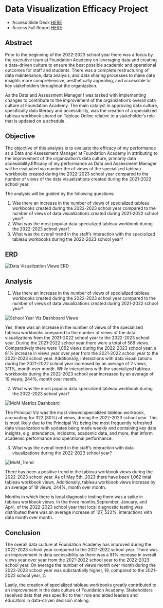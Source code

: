 # Data Visualization Efficacy Project
- Access Slide Deck [HERE](https://docs.google.com/presentation/d/19SzZgRGR765AFmKSRWF3aaS7tEDnViL9UXXHOpZhZE4/edit?usp=sharing)
- Access Full Report [HERE](https://docs.google.com/document/d/1zTcC6dTAGMdO63D_Q3wfGi5KFZDdEQuSMK74dwCwSnY/edit?usp=sharing)

## Abstract 

Prior to the beginning of the 2022-2023 school year there was a focus by the executive team  at Foundation Academy on leveraging data and creating a data-driven culture to ensure the best possible academic and operational outcomes for staff and students. There was a complete restructuring of data maintenance, data analysis, and data sharing processes to make data insights more comprehensive, aesthetically appealing, and accessible to key stakeholders throughout the organization.

As the Data and Assessment Manager I was tasked with implementing changes to contribute to the improvement of the organization’s overall data culture at Foundation Academy. The main catalyst in approving data culture, specifically data literacy and accessibility, was the creation of a specialized tableau workbook shared on Tableau Online relative to a stakeholder’s role that is updated on a schedule.

## Objective

The objective of this analysis is to evaluate the efficacy of my performance as a Data and Assessment Manager at Foundation Academy in attributing to the improvement of the organization’s data culture, primarily data accessibility.Efficacy of my performance as Data and Assessment Manager will be evaluated via number the of views of the specialized tableau workbooks created during the 2022-2023 school year compared to the number of views of the data visualizations created during the 2021-2022 school year.

The analysis will be guided by the following questions:

1. Was there an increase in the number of views of specialized tableau workbooks created during the 2022-2023 school year compared to the number of views of data visualizations created during 2021-2022 school year?
2. What was the most popular data specialized tableau workbook during the 2022-2023 school year?
3. What was the overall trend in the staff’s interaction with the specialized tableau workbooks during the 2022-2023 school year?

## ERD

![Data Visualization Views ERD](https://github.com/Scipio94/Data-Visualization-Efficacy-Project/assets/112409778/d480e2a9-7192-4941-8002-23fffbc8ee28)

## Analysis

1. Was there an increase in the number of views of specialized tableau workbooks created during the 2022-2023 school year compared to the number of views of data visualizations created during 2021-2022 school year?

![School Year Viz Dashboard Views](https://github.com/Scipio94/Data-Visualization-Efficacy-Project/assets/112409778/77a87a01-a032-4c04-8e8e-8431d6a4f55f)

Yes, there was an increase in the number of views of the specialized tableau workbooks compared to the number of views of the data visualizations from the 2021-2022 school year to the 2022-2023 school year. During the 2021-2022 school year there were a total of 588 views. Comparatively there were 1,062 views during the 2022-2023 school year, a 81% increase in views year over year from the 2021-2022 school year to the 2022-2023 school year. Additionally, interactions with data visualizations during the 2021-2022 school year increased by an average of 2 views, 311%, month over month. While interactions with the specialized tableau workbooks during the 2022-2023 school year increased by an average of 19 views, 244%, month over month. 

2. What was the most popular data specialized tableau workbook during the 2022-2023 school year?

![MoM Metrics Dashboard](https://github.com/Scipio94/Data-Visualization-Efficacy-Project/assets/112409778/8b79560d-af05-47c4-a5b5-edd1d5abcbe9)

The Principal Viz was the most viewed specialized tableau workbook, accounting for 322 (30%) of views, during the 2022-2023 school year. This is most likely due to the Principal Viz being the most frequently refreshed data visualization with updates being made weekly and containing key data insights, e.g. attendance, incidents, academic data, and more, that inform academic performance and operational performance. 

3. What was the overall trend in the staff’s interaction with data visualizations during the 2022-2023 school year?

![MoM_Trend](https://github.com/Scipio94/Data-Visualization-Efficacy-Project/assets/112409778/66d7b368-b2f6-415e-a0a9-d684e66c2299)

There has been a positive trend in the tableau workbook views during the 2022-2023 school year. As of May 5th, 2023 there have been 1,062 total tableau workbook views. Additionally, tableau workbook views increase by an average of 19 views, 244%, month over month. 

Months in which there is local diagnostic testing there was a spike in tableau workbook views. In the three months,September, January, and April, of the 2022-2023 school year that local diagnostic testing was distributed there was an average increase of 127, 522%, interactions with data month over month.

## Conclusion

The overall data culture at Foundation Academy has improved during the 2022-2023 school year compared to the 2021-2022 school year. There was an improvement in data accessibility as there was a 81% increase in overall views year over year from the 2021-2022 school year to the 2022-2023 school year. On average the number of views month over month during the 2022-2023 school year was substantially higher, 19, compared to the 2021-2022 school year, 2. 

Lastly, the creation of specialized tableau workbooks greatly contributed to an improvement in the data culture of Foundation Academy. Stakeholders received data that was specific to their role and aided leaders and educators in data-driven decision making.








